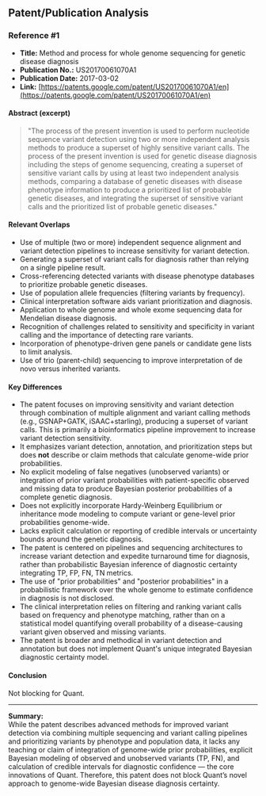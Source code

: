 ## Patent/Publication Analysis

### Reference #1

- **Title:** Method and process for whole genome sequencing for genetic disease diagnosis
- **Publication No.:** US20170061070A1
- **Publication Date:** 2017-03-02
- **Link:** [https://patents.google.com/patent/US20170061070A1/en](https://patents.google.com/patent/US20170061070A1/en)

#### Abstract (excerpt)

> "The process of the present invention is used to perform nucleotide sequence variant detection using two or more independent analysis methods to produce a superset of highly sensitive variant calls. The process of the present invention is used for genetic disease diagnosis including the steps of genome sequencing, creating a superset of sensitive variant calls by using at least two independent analysis methods, comparing a database of genetic diseases with disease phenotype information to produce a prioritized list of probable genetic diseases, and integrating the superset of sensitive variant calls and the prioritized list of probable genetic diseases."

#### Relevant Overlaps

- Use of multiple (two or more) independent sequence alignment and variant detection pipelines to increase sensitivity for variant detection.
- Generating a superset of variant calls for diagnosis rather than relying on a single pipeline result.
- Cross-referencing detected variants with disease phenotype databases to prioritize probable genetic diseases.
- Use of population allele frequencies (filtering variants by frequency).
- Clinical interpretation software aids variant prioritization and diagnosis.
- Application to whole genome and whole exome sequencing data for Mendelian disease diagnosis.
- Recognition of challenges related to sensitivity and specificity in variant calling and the importance of detecting rare variants.
- Incorporation of phenotype-driven gene panels or candidate gene lists to limit analysis.
- Use of trio (parent-child) sequencing to improve interpretation of de novo versus inherited variants.

#### Key Differences

- The patent focuses on improving sensitivity and variant detection through combination of multiple alignment and variant calling methods (e.g., GSNAP+GATK, iSAAC+starling), producing a superset of variant calls. This is primarily a bioinformatics pipeline improvement to increase variant detection sensitivity.
- It emphasizes variant detection, annotation, and prioritization steps but does **not** describe or claim methods that calculate genome-wide prior probabilities.
- No explicit modeling of false negatives (unobserved variants) or integration of prior variant probabilities with patient-specific observed and missing data to produce Bayesian posterior probabilities of a complete genetic diagnosis.
- Does not explicitly incorporate Hardy-Weinberg Equilibrium or inheritance mode modeling to compute variant or gene-level prior probabilities genome-wide.
- Lacks explicit calculation or reporting of credible intervals or uncertainty bounds around the genetic diagnosis.
- The patent is centered on pipelines and sequencing architectures to increase variant detection and expedite turnaround time for diagnosis, rather than probabilistic Bayesian inference of diagnostic certainty integrating TP, FP, FN, TN metrics.
- The use of "prior probabilities" and "posterior probabilities" in a probabilistic framework over the whole genome to estimate confidence in diagnosis is not disclosed.
- The clinical interpretation relies on filtering and ranking variant calls based on frequency and phenotype matching, rather than on a statistical model quantifying overall probability of a disease-causing variant given observed and missing variants.
- The patent is broader and methodical in variant detection and annotation but does not implement Quant's unique integrated Bayesian diagnostic certainty model.

#### Conclusion

Not blocking for Quant.

---

**Summary:**  
While the patent describes advanced methods for improved variant detection via combining multiple sequencing and variant calling pipelines and prioritizing variants by phenotype and population data, it lacks any teaching or claim of integration of genome-wide prior probabilities, explicit Bayesian modeling of observed and unobserved variants (TP, FN), and calculation of credible intervals for diagnostic confidence — the core innovations of Quant. Therefore, this patent does not block Quant’s novel approach to genome-wide Bayesian disease diagnosis certainty.
